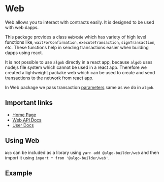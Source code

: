 # Web

Web allows you to interact with contracts easily. It is designed to be used with web dapps.

This package provides a class `WebMode` which has variety of high level functions like, `waitForConfirmation`, `executeTransaction`, `signTransaction`, etc. These functions help in sending transactions easier when building dapps using react.

It is not possible to use `algob` directly in a react app, because `algob` uses nodejs file system which cannot be used in a react app. Therefore we created a lightweight packake web which can be used to create and send transactions to the network from react app.

In Web package we pass transaction [parameters](https://github.com/scale-it/algo-builder/blob/master/docs/guide/execute-transaction.md) same as we do in `algob`.

## Important links

+ [Home Page](https://scale-it.github.io/algo-builder)
+ [Web API Docs](https://scale-it.github.io/algo-builder/api/web/index.html)
+ [User Docs](https://scale-it.github.io/algo-builder/guide/README)

## Using Web

`Web` can be included as a library using `yarn add @algo-builder/web` and then import it using `import * from '@algo-builder/web'`.

## Example


